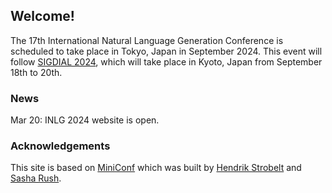 ## Welcome!

The 17th International Natural Language Generation Conference is scheduled to take place in Tokyo, Japan in September 2024.
This event will follow [SIGDIAL 2024](https://2024.sigdial.org), which will take place in Kyoto, Japan from September 18th to 20th.

### News
Mar 20: INLG 2024 website is open.

### Acknowledgements
This site is based on [MiniConf](https://github.com/Mini-Conf/Mini-Conf) which was built by [Hendrik Strobelt](http://twitter.com/hen_str) and [Sasha Rush](http://twitter.com/srush_nlp).
